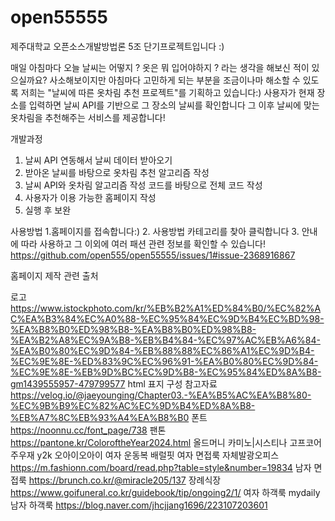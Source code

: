 # open55555
제주대학교 오픈소스개발방법론 5조 단기프로젝트입니다 :)

매일 아침마다 
오늘 날씨는 어떻지 ?  옷은 뭐 입어야하지 ? 라는 생각을 해보신 적이 있으실까요? 
사소해보이지만 아침마다 고민하게 되는 부분을 조금이나마 해소할 수 있도록
저희는 "날씨에 따른 옷차림 추천 프로젝트"를 기획하고 있습니다:)
사용자가 현재 장소를 입력하면 날씨 API를 기반으로 그 장소의 날씨를 확인합니다
그 이후 날씨에 맞는 옷차림을 추천해주는 서비스를 제공합니다!

개발과정

1. 날씨 API 연동해서 날씨 데이터 받아오기
2. 받아온 날씨를 바탕으로 옷차림 추천 알고리즘 작성
3. 날씨 API와 옷차림 알고리즘 작성 코드를 바탕으로 전체 코드 작성
4. 사용자가 이용 가능한 홈페이지 작성
5. 실행 후 보완 

사용방법
1.홈페이지를 접속합니다:)
2. 사용방법 카테고리를 찾아 클릭합니다
3. 안내에 따라 사용하고 그 이외에 여러 패션 관련 정보를 확인할 수 있습니다! 
https://github.com/open555/open55555/issues/1#issue-2368916867





홈페이지 제작 관련 출처

로고
https://www.istockphoto.com/kr/%EB%B2%A1%ED%84%B0/%EC%82%AC%EA%B3%84%EC%A0%88-%EC%95%84%EC%9D%B4%EC%BD%98-%EA%B8%B0%ED%98%B8-%EA%B8%B0%ED%98%B8-%EA%B2%A8%EC%9A%B8-%EB%B4%84-%EC%97%AC%EB%A6%84-%EA%B0%80%EC%9D%84-%EB%88%88%EC%86%A1%EC%9D%B4-%EC%9E%8E-%ED%83%9C%EC%96%91-%EA%B0%80%EC%9D%84-%EC%9E%8E-%EB%9D%BC%EC%9D%B8-%EC%95%84%ED%8A%B8-gm1439555957-479799577
html 표지 구성 참고자료
https://velog.io/@jaeyounging/Chapter03.-%EA%B5%AC%EA%B8%80-%EC%9B%B9%EC%82%AC%EC%9D%B4%ED%8A%B8-%EB%A7%8C%EB%93%A4%EA%B8%B0
폰트
https://noonnu.cc/font_page/738
팬톤
https://pantone.kr/ColoroftheYear2024.html
올드머니
카미노|시스티나
고프코어
주우재 
y2k
오아이오아이
여자 운동복
배럴핏
여자 면접룩
자체발광오피스
https://m.fashionn.com/board/read.php?table=style&number=19834
남자 면접룩
https://brunch.co.kr/@miracle205/137
장례식장
https://www.goifuneral.co.kr/guidebook/tip/ongoing2/1/
여자 하객룩
mydaily
남자 하객룩
https://blog.naver.com/jhcjjang1696/223107203601
